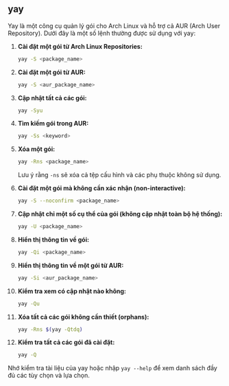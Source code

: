 ## yay

Yay là một công cụ quản lý gói cho Arch Linux và hỗ trợ cả AUR (Arch User Repository). Dưới đây là một số lệnh thường được sử dụng với yay:

1. **Cài đặt một gói từ Arch Linux Repositories:**
   ```bash
   yay -S <package_name>
   ```

2. **Cài đặt một gói từ AUR:**
   ```bash
   yay -S <aur_package_name>
   ```

3. **Cập nhật tất cả các gói:**
   ```bash
   yay -Syu
   ```

4. **Tìm kiếm gói trong AUR:**
   ```bash
   yay -Ss <keyword>
   ```

5. **Xóa một gói:**
   ```bash
   yay -Rns <package_name>
   ```
   Lưu ý rằng `-ns` sẽ xóa cả tệp cấu hình và các phụ thuộc không sử dụng.

6. **Cài đặt một gói mà không cần xác nhận (non-interactive):**
   ```bash
   yay -S --noconfirm <package_name>
   ```

7. **Cập nhật chỉ một số cụ thể của gói (không cập nhật toàn bộ hệ thống):**
   ```bash
   yay -U <package_name>
   ```

8. **Hiển thị thông tin về gói:**
   ```bash
   yay -Qi <package_name>
   ```

9. **Hiển thị thông tin về một gói từ AUR:**
   ```bash
   yay -Si <aur_package_name>
   ```

10. **Kiểm tra xem có cập nhật nào không:**
    ```bash
    yay -Qu
    ```

11. **Xóa tất cả các gói không cần thiết (orphans):**
    ```bash
    yay -Rns $(yay -Qtdq)
    ```

12. **Kiểm tra tất cả các gói đã cài đặt:**
    ```bash
    yay -Q
    ```

Nhớ kiểm tra tài liệu của yay hoặc nhập `yay --help` để xem danh sách đầy đủ các tùy chọn và lựa chọn.
